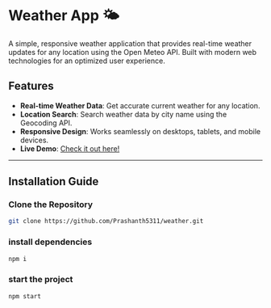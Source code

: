 # Weather App 🌤️

A simple, responsive weather application that provides real-time weather updates for any location using the Open Meteo API. Built with modern web technologies for an optimized user experience.

## Features
- **Real-time Weather Data**: Get accurate current weather for any location.
- **Location Search**: Search weather data by city name using the Geocoding API.
- **Responsive Design**: Works seamlessly on desktops, tablets, and mobile devices.
- **Live Demo**: [Check it out here!](https://weather-chi-steel.vercel.app/)

---

## Installation Guide

### Clone the Repository
```bash
git clone https://github.com/Prashanth5311/weather.git
```

### install dependencies
```bash
npm i
```

### start the project 
```bash
npm start
```
